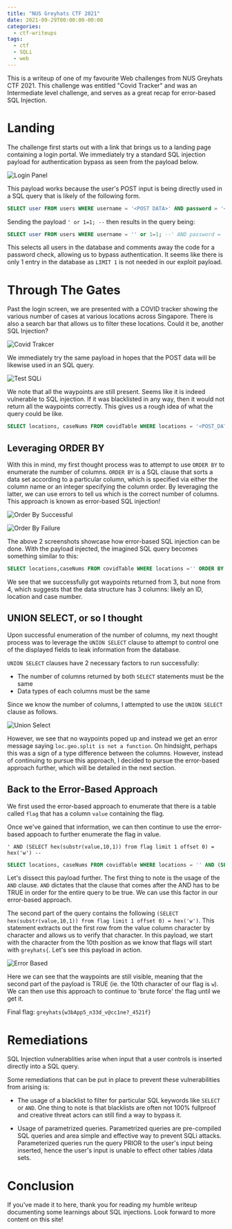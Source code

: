 ```yaml
---
title: "NUS Greyhats CTF 2021"
date: 2021-09-29T00:00:00-00:00
categories:
  - ctf-writeups
tags:
  - ctf
  - SQLi
  - web
---
```


This is a writeup of one of my favourite Web challenges from NUS Greyhats CTF 2021. This challenge was entitled "Covid Tracker" and was an Intermediate level challenge, and serves as a great recap for error-based SQL Injection.

# Landing 

The challenge first starts out with a link that brings us to a landing page containing a login portal. We immediately try a standard SQL injection payload for authentication bypass as seen from the payload below. 

![Login Panel](/assets/images/loginpanel.png)


This payload works because the user's POST input is being directly used in a SQL query that is likely of the following form.

``` sql
SELECT user FROM users WHERE username = '<POST DATA>' AND password = '<POST DATA>';
```

Sending the payload `' or 1=1; --` then results in the query being:
```sql
SELECT user FROM users WHERE username = '' or 1=1; --' AND password = '<POST DATA>';
```

This selects all users in the database and comments away the code for a password check, allowing us to bypass authentication. It seems like there is only 1 entry in the database as `LIMIT 1` is not needed in our exploit payload.

# Through The Gates
Past the login screen, we are presented with a COVID tracker showing the various number of cases at various locations across Singapore. There is also a search bar that allows us to filter these locations. Could it be, another SQL Injection?

![Covid Trakcer](/assets/images/covidtracker.png)

We immediately try the same payload in hopes that the POST data will be likewise used in an SQL query.

![Test SQLi](/assets/images/testsqli_1.png)

We note that all the waypoints are still present. Seems like it is indeed vulnerable to SQL injection. If it was blacklisted in any way, then it would not return all the waypoints correctly. This gives us a rough idea of what the query could be like.

```sql
SELECT locations, caseNums FROM covidTable WHERE locations = '<POST_DATA>'
```

## Leveraging ORDER BY 

With this in mind, my first thought process was to attempt to use `ORDER BY` to enumerate the number of columns. `ORDER BY` is a SQL clause that sorts a data set according to a particular column, which is specified via either the column name or an integer specifying the column order. By leveraging the latter, we can use errors to tell us which is the correct number of columns. This approach is known as error-based SQL injection!

![Order By Successful](/assets/images/orderby_1.png)

![Order By Failure](/assets/images/orderby_2.png)

The above 2 screenshots showcase how error-based SQL injection can be done. With the payload injected, the imagined SQL query becomes something similar to this:

```sql
SELECT locations,caseNums FROM covidTable WHERE locations ='' ORDER BY 3; --'
```

We see that we successfully got waypoints returned from 3, but none from 4, which suggests that the data structure has 3 columns: likely an ID, location and case number.

## UNION SELECT, or so I thought
Upon successful enumeration of the number of columns, my next thought process was to leverage the `UNION SELECT` clause to attempt to control one of the displayed fields to leak information from the database. 

`UNION SELECT` clauses have 2 necessary factors to run successfully:
- The number of columns returned by both `SELECT` statements must be the same 
- Data types of each columns must be the same 

Since we know the number of columns, I attempted to use the `UNION SELECT` clause as follows.

![Union Select](/assets/images/union_1.png)

However, we see that no waypoints poped up and instead we get an error message saying `loc.geo.split is not a function`. On hindsight, perhaps this was a sign of a type difference between the columns. However, instead of continuing to pursue this approach, I decided to pursue the error-based approach further, which will be detailed in the next section.


## Back to the Error-Based Approach
We first used the error-based approach to enumerate that there is a table called `flag` that has a column `value` containing the flag.

Once we've gained that information, we can then continue to use the error-based appoach to further enumerate the flag in value.

`' AND (SELECT hex(substr(value,10,1)) from flag limit 1 offset 0) = hex('w') --`

```sql
SELECT locations, caseNums FROM covidTable WHERE locations = '' AND (SELECT hex(substr(value,10,1)) from flag limit 1 offset 0) = hex('w') --
```

Let's dissect this payload further. The first thing to note is the usage of the `AND` clause. `AND` dictates that the clause that comes after the AND has to be TRUE in order for the entire query to be true. We can use this factor in our error-based approach.

The second part of the query contains the following `(SELECT hex(substr(value,10,1)) from flag limit 1 offset 0) = hex('w')`. This statement extracts out the first row from the value column character by character and allows us to verify that character. In this payload, we start with the character from the 10th position as we know that flags will start with `greyhats{`. Let's see this payload in action.

![Error Based](/assets/images/errorbased.png)

Here we can see that the waypoints are still visible, meaning that the second part of the payload is TRUE (ie. the 10th character of our flag is `w`). We can then use this approach to continue to 'brute force' the flag until we get it.

Final flag: `greyhats{w3bApp5_n33d_v@cc1ne?_4521f}`

# Remediations
SQL Injection vulnerablities arise when input that a user controls is inserted directly into a SQL query. 

Some remediations that can be put in place to prevent these vulnerabilities from arising is:

- The usage of a blacklist to filter for particular SQL keywords like `SELECT` or `AND`. One thing to note is that blacklists are often not 100% fullproof and creative threat actors can still find a way to bypass it.

- Usage of parametrized queries. Parametrized queries are pre-compiled SQL queries and area simple and effective way to prevent SQLi attacks. Parameterized queries run the query PRIOR to the user's input being inserted, hence the user's input is unable to effect other tables /data sets. 

# Conclusion
If you've made it to here, thank you for reading my humble writeup documenting some learnings about SQL injections. Look forward to more content on this site!

